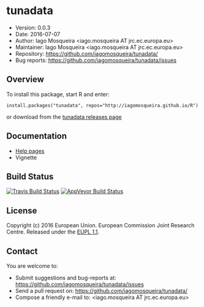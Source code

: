 # tunadata
- Version: 0.0.3
- Date: 2016-07-07
- Author: Iago Mosqueira <iago.mosqueira AT jrc.ec.europa.eu>
- Maintainer: Iago Mosqueira <iago.mosqueira AT jrc.ec.europa.eu>
- Repository: <https://github.com/iagomosqueira/tunadata/>
- Bug reports: <https://github.com/iagomosqueira/tunadata/issues>

## Overview

To install this package, start R and enter:

	install.packages("tunadata", repos="http://iagomosqueira.github.io/R")

or download from the [tunadata releases page](https://github.com/iagomosqueira/tunadata/releases/latest)

## Documentation
- [Help pages](http://iagomosqueira.github.io/tunadata)
- Vignette

## Build Status
[![Travis Build Status](https://travis-ci.org/iagomosqueira/tunadata.svg?branch=master)](https://travis-ci.org/iagomosqueira/tunadata)
[![AppVeyor Build Status](https://ci.appveyor.com/api/projects/status/github/iagomosqueira/tunadata?branch=master&svg=true)](https://ci.appveyor.com/project/iagomosqueira/tunadata)

## License
Copyright (c) 2016 European Union. European Commission Joint Research Centre. Released under the [EUPL 1.1](http://ec.europa.eu/idabc/eupl).

## Contact
You are welcome to:

- Submit suggestions and bug-reports at: <https://github.com/iagomosqueira/tunadata/issues>
- Send a pull request on: <https://github.com/iagomosqueira/tunadata/>
- Compose a friendly e-mail to: <iago.mosqueira AT jrc.ec.europa.eu>
